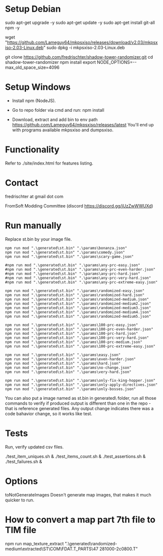 # Setup Debian

sudo apt-get upgrade -y
sudo apt-get update -y
sudo apt-get install git-all npm -y

wget "https://github.com/Lameguy64/mkpsxiso/releases/download/v2.03/mkpsxiso-2.03-Linux.deb"
sudo dpkg -i mkpsxiso-2.03-Linux.deb

git clone https://github.com/fredrischter/shadow-tower-randomizer.git
cd shadow-tower-randomizer
npm install
export NODE_OPTIONS=--max_old_space_size=4096

# Setup Windows

- Install npm (NodeJS).

- Go to repo folder via cmd and run:
npm install

- Download, extract and add bin to env path https://github.com/Lameguy64/mkpsxiso/releases/latest
You'll end up with programs available mkpsxiso and dumpsxiso.

# Functionality

Refer to ./site/index.html for features listing.

# Contact

fredrischter at gmail dot com

FromSoft Modding Committee (discord https://discord.gg/jUzZwWWUXd)

# Run manually

Replace st.bin by your image file.

```
npm run mod ".\generated\st.bin" ".\params\bonanza.json"
npm run mod ".\generated\st.bin" ".\params\comedy.json"
npm run mod ".\generated\st.bin" ".\params\scary-game.json"

#npm run mod ".\generated\st.bin" ".\params\any-prc-easy.json"
#npm run mod ".\generated\st.bin" ".\params\any-prc-even-harder.json"
#npm run mod ".\generated\st.bin" ".\params\any-prc-hard.json"
#npm run mod ".\generated\st.bin" ".\params\any-prc-very-hard.json"
#npm run mod ".\generated\st.bin" ".\params\any-prc-extreme-easy.json"

npm run mod ".\generated\st.bin" ".\params\randomized-easy.json"
npm run mod ".\generated\st.bin" ".\params\randomized-hard.json"
npm run mod ".\generated\st.bin" ".\params\randomized-medium.json"
npm run mod ".\generated\st.bin" ".\params\randomized-medium2.json"
npm run mod ".\generated\st.bin" ".\params\randomized-medium3.json"
npm run mod ".\generated\st.bin" ".\params\randomized-medium4.json"
npm run mod ".\generated\st.bin" ".\params\randomized-medium5.json"

npm run mod ".\generated\st.bin" ".\params\100-prc-easy.json"
npm run mod ".\generated\st.bin" ".\params\100-prc-even-harder.json"
npm run mod ".\generated\st.bin" ".\params\100-prc-hard.json"
npm run mod ".\generated\st.bin" ".\params\100-prc-very-hard.json"
npm run mod ".\generated\st.bin" ".\params\100-prc-medium.json"
npm run mod ".\generated\st.bin" ".\params\100-prc-extreme-easy.json"

npm run mod ".\generated\st.bin" ".\params\easy.json"
npm run mod ".\generated\st.bin" ".\params\even-harder.json"
npm run mod ".\generated\st.bin" ".\params\hard.json"
npm run mod ".\generated\st.bin" ".\params\no-change.json"
npm run mod ".\generated\st.bin" ".\params\very-hard.json"

npm run mod ".\generated\st.bin" ".\params\only-fix-king-hopper.json"
npm run mod ".\generated\st.bin" ".\params\only-apply-directives.json"
npm run mod ".\generated\st.bin" ".\params\only-bosses.json"
```

You can also put a image named as st.bin in generated\ folder, run all those commands to verify if produced output is different than one in the repo - that is reference generated files. Any output change indicates there was a code bahavior change, so it works like test.

# Tests

Run, verify updated csv files.

./test_item_uniques.sh & ./test_items_count.sh & ./test_assertions.sh & ./test_failures.sh &

# Options

toNotGenerateImages Doesn't generate map images, that makes it much quicker to run.

# How to convert a map part 7th file to TIM file

npm run map_texture_extract ".\generated\randomized-medium\extracted\ST\COM\FDAT.T_PARTS\47 281000-2c0800.T"
